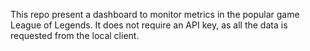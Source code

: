 This repo present a dashboard to monitor metrics in the popular game League of Legends. It does not require an API key, as all the data is requested from the local client.